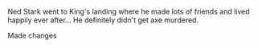 Ned Stark went to King's landing where he made lots of friends and lived
happily ever after...  He definitely didn't get axe murdered.

Made changes
